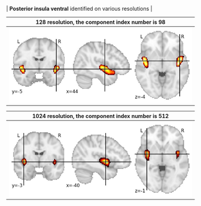 


| **Posterior insula ventral** identified on various resolutions |

| 128 resolution, the component index number is 98|  
|:---:|  
| ![Component 128](../128/final/98.jpg "From component 128: Posterior insula ventral") |

| 1024 resolution, the component index number is 512|  
|:---:|  
| ![Component 1024](../1024/final/512.jpg "From component 1024: Posterior insula ventral") |